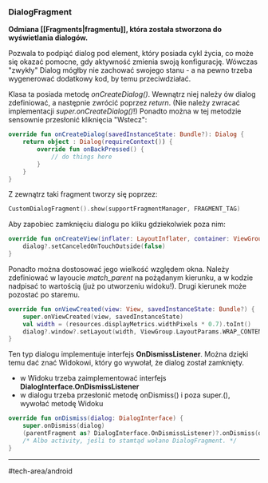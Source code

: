 ### DialogFragment
**Odmiana [[Fragments|fragmentu]], która została stworzona do wyświetlania dialogów.**

Pozwala to podpiąć dialog pod element, który posiada cykl życia, co może się okazać pomocne, gdy aktywność zmienia swoją konfigurację. Wówczas "zwykły" Dialog mógłby nie zachować swojego stanu - a na pewno trzeba wygenerować dodatkowy kod, by temu przeciwdziałać.

Klasa ta posiada metodę _onCreateDialog()_. Wewnątrz niej należy ów dialog zdefiniować, a następnie zwrócić poprzez _return_. (Nie należy zwracać implementacji _super.onCreateDialog()_!)
Ponadto można w tej metodzie sensownie przesłonić kliknięcia "Wstecz":

```kotlin
override fun onCreateDialog(savedInstanceState: Bundle?): Dialog {  
    return object : Dialog(requireContext()) {  
        override fun onBackPressed() {  
            // do things here
        }  
    }
}
```

Z zewnątrz taki fragment tworzy się poprzez:

```kotlin
CustomDialogFragment().show(supportFragmentManager, FRAGMENT_TAG)
```

Aby zapobiec zamknięciu dialogu po kliku gdziekolwiek poza nim:

```kotlin
override fun onCreateView(inflater: LayoutInflater, container: ViewGroup?, savedInstanceState: Bundle?): View? {  
    dialog?.setCanceledOnTouchOutside(false)
}
```

Ponadto można dostosować jego wielkość względem okna. Należy zdefiniować w layoucie *match_parent* na pożądanym kierunku, a w kodzie nadpisać to wartością (już po utworzeniu widoku!). Drugi kierunek może pozostać po staremu.

```kotlin
override fun onViewCreated(view: View, savedInstanceState: Bundle?) {  
    super.onViewCreated(view, savedInstanceState)  
    val width = (resources.displayMetrics.widthPixels * 0.7).toInt()  
    dialog?.window?.setLayout(width, ViewGroup.LayoutParams.WRAP_CONTENT)  
}
```

Ten typ dialogu implementuje interfejs **OnDismissListener**. Można dzięki temu dać znać Widokowi, który go wywołał, że dialog został zamknięty. 
- w Widoku trzeba zaimplementować interfejs **DialogInterface.OnDismissListener**
- w dialogu trzeba przesłonić metodę onDismiss() i poza super.(), wywołać metodę Widoku

```kotlin
override fun onDismiss(dialog: DialogInterface) {  
    super.onDismiss(dialog)  
    (parentFragment as? DialogInterface.OnDismissListener)?.onDismiss(dialog)  
    /* Albo activity, jeśli to stamtąd wołano DialogFragment. */
} 
```

---





#tech-area/android 